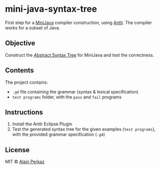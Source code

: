 # mini-java-syntax-tree
First step for a [MiniJava](http://alumni.cs.ucr.edu/~weesan/cs152/MiniJava.html) compiler construction, using [Antlr](http://www.antlr.org/).
The compiler works for a subset of Java.

 ## Objective
 Construct the [Abstract Syntax Tree](https://en.wikipedia.org/wiki/Abstract_syntax_tree) for MiniJava and test the correctness.
 
 ## Contents
 The project contains:
 -  `.g4` file containing the grammar (syntax & lexical specification)
 -  `test programs` folder, with the `pass` and `fail` programs
 
 ## Instructions
 1. Install the Antlr Eclipse Plugin
 2. Test the generated syntax tree for the given examples (`test programs`), with the provided grammar specification (`.g4`)

## License
MIT © [Alain Perkaz](https://aperkaz.github.io)
